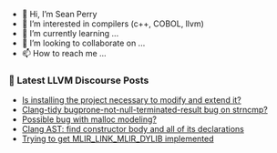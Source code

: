 - 👋 Hi, I’m Sean Perry
- 👀 I’m interested in compilers (c++, COBOL, llvm)
- 🌱 I’m currently learning ...
- 💞️ I’m looking to collaborate on ...
- 📫 How to reach me ...

<!---
s66perry/s66perry is a ✨ special ✨ repository because its `README.md` (this file) appears on your GitHub profile.
You can click the Preview link to take a look at your changes.
--->
### 📕 Latest LLVM Discourse Posts

<!-- DISCOURSE-LLVM:START -->
- [Is installing the project necessary to modify and extend it?](https://discourse.llvm.org/t/is-installing-the-project-necessary-to-modify-and-extend-it/66111#post_6)
- [Clang-tidy bugprone-not-null-terminated-result bug on strncmp?](https://discourse.llvm.org/t/clang-tidy-bugprone-not-null-terminated-result-bug-on-strncmp/66126#post_1)
- [Possible bug with malloc modeling?](https://discourse.llvm.org/t/possible-bug-with-malloc-modeling/66124#post_1)
- [Clang AST: find constructor body and all of its declarations](https://discourse.llvm.org/t/clang-ast-find-constructor-body-and-all-of-its-declarations/66123#post_1)
- [Trying to get MLIR_LINK_MLIR_DYLIB implemented](https://discourse.llvm.org/t/trying-to-get-mlir-link-mlir-dylib-implemented/66086#post_16)
<!-- DISCOURSE-LLVM:END -->
